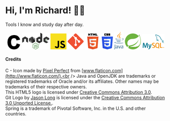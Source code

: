 # Hi, I'm Richard! 🤝🏻 

Tools I know and study day after day.

<p align="center">
  <a href="https://gcc.gnu.org/"><img src="https://github.com/RRICHARRD/RRICHARRD/blob/master/tech-logos/c.png" alt="c-logo" width="45"/></a>
  <a href="https://nodejs.org/en/"><img src="https://github.com/RRICHARRD/RRICHARRD/blob/master/tech-logos/nodejs-black.svg" alt="node.js-logo" width="85"/></a>
  <a href="https://www.javascript.com/"><img src="https://github.com/RRICHARRD/RRICHARRD/blob/master/tech-logos/jslogo.png" alt="js-logo" width="50"/></a>
  <a href="https://git.scm.com"><img src="https://github.com/RRICHARRD/RRICHARRD/blob/master/tech-logos/git.png" alt="git-logo" width="50"/></a>
  <a href="https://www.w3.org/html/logo/"><img src="https://github.com/RRICHARRD/RRICHARRD/blob/master/tech-logos/html5.png" alt="html5-logo" width="50"/></a>
  <a href="https://www.w3schools.com/css/"><img src="https://github.com/RRICHARRD/RRICHARRD/blob/master/tech-logos/css3.png" alt="css3-logo" width="35"/></a>
  <a href="https://www.oracle.com/java/"><img src="https://github.com/RRICHARRD/RRICHARRD/blob/master/tech-logos/java.png" alt="Angular-logo" width="30"/></a>
  <a href="https://spring.io/"><img src="https://github.com/RRICHARRD/RRICHARRD/blob/master/tech-logos/spring.svg" alt="Spring-logo" width="50"/></a>
  <a href="https://mysql.com"><img src="https://github.com/RRICHARRD/RRICHARRD/blob/master/tech-logos/mysql.png" alt="mysql-logo" width="70"/></a>
</p>


#### Credits

C - Icon made by [Pixel Perfect](https://www.flaticon.com/authors/pixel-perfect) from [www.flaticon.com](http://www.flaticon.com/).<br />
Java and OpenJDK are trademarks or registered trademarks of Oracle and/or its affiliates. Other names may be trademarks of their respective owners.<br />
This HTML5 logo is licensed under [Creative Commons Attribution 3.0](https://creativecommons.org/licenses/by/3.0/).<br />
Git Logo by [Jason Long](https://twitter.com/jasonlong) is licensed under the [Creative Commons Attribution 3.0 Unported License.](https://creativecommons.org/licenses/by/3.0/).<br />
Spring is a trademark of Pivotal Software, Inc. in the U.S. and other countries. <br />

<!--
**RRICHARRD/RRICHARRD** is a ✨ _special_ ✨ repository because its `README.md` (this file) appears on your GitHub profile.

Here are some ideas to get you started:

- 🔭 I’m currently working on ...
- 🌱 I’m currently learning ...
- 👯 I’m looking to collaborate on ...
- 🤔 I’m looking for help with ...
- 💬 Ask me about ...
- 📫 How to reach me: ...
- 😄 Pronouns: ...
- ⚡ Fun fact: ...
-->
